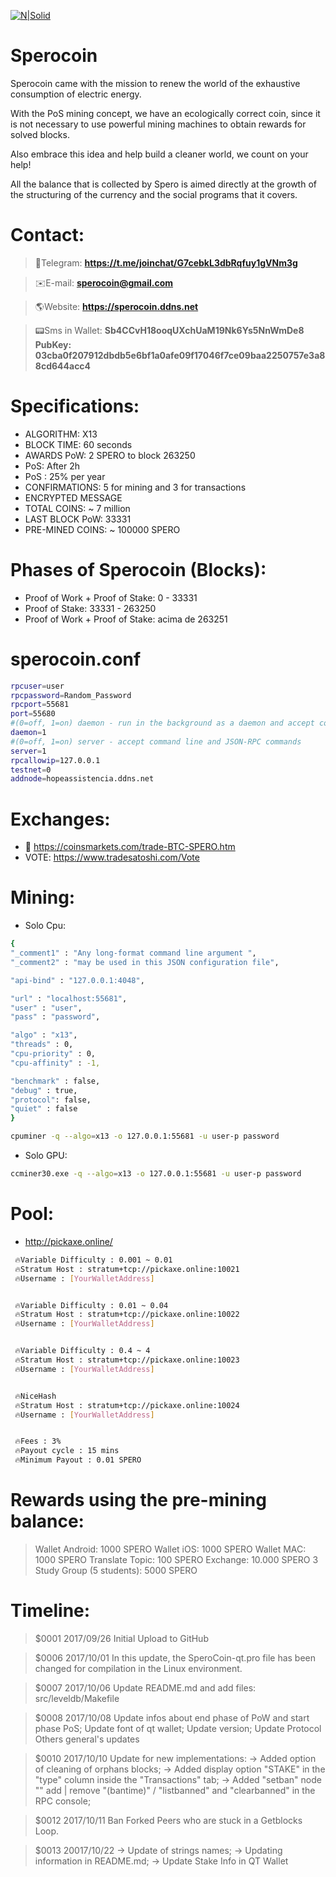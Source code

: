 [![N|Solid](https://i.imgur.com/lXSMMR2.png)](https://sperocoin.wixsite.com/sperocoin)
# Sperocoin
Sperocoin came with the mission to renew the world of the exhaustive consumption of electric energy.

With the PoS mining concept, we have an ecologically correct coin, since it is not necessary to use powerful mining machines to obtain rewards for solved blocks.

Also embrace this idea and help build a cleaner world, we count on your help!

All the balance that is collected by Spero is aimed directly at the growth of the structuring of the currency and the social programs that it covers.

# Contact:
> 💬Telegram:
**https://t.me/joinchat/G7cebkL3dbRqfuy1gVNm3g**

> ✉️E-mail:
**sperocoin@gmail.com**

> 🌎Website:
**https://sperocoin.ddns.net**

> 📟Sms in Wallet:
**Sb4CCvH18ooqUXchUaM19Nk6Ys5NnWmDe8**
**PubKey: 03cba0f207912dbdb5e6bf1a0afe09f17046f7ce09baa2250757e3a88cd644acc4**


# Specifications:
  - ALGORITHM: X13
  - BLOCK TIME: 60 seconds
  - AWARDS PoW: 2 SPERO to block 263250
  - PoS: After 2h
  - PoS : 25% per year
  - CONFIRMATIONS: 5 for mining and 3 for transactions
  - ENCRYPTED MESSAGE
  - TOTAL COINS: ~ 7 million
  - LAST BLOCK PoW: 33331
  - PRE-MINED COINS: ~ 100000 SPERO


# Phases of Sperocoin (Blocks):

  - Proof of Work + Proof of Stake: 0 - 33331
  - Proof of Stake: 33331 - 263250
  - Proof of Work + Proof of Stake: acima de 263251

# sperocoin.conf
```sh
rpcuser=user
rpcpassword=Random_Password
rpcport=55681
port=55680
#(0=off, 1=on) daemon - run in the background as a daemon and accept commands
daemon=1
#(0=off, 1=on) server - accept command line and JSON-RPC commands
server=1
rpcallowip=127.0.0.1
testnet=0
addnode=hopeassistencia.ddns.net
```
# Exchanges:
 - 💎 https://coinsmarkets.com/trade-BTC-SPERO.htm 
 - VOTE: https://www.tradesatoshi.com/Vote

#  Mining:
- Solo Cpu:
```sh
{
"_comment1" : "Any long-format command line argument ",
"_comment2" : "may be used in this JSON configuration file",

"api-bind" : "127.0.0.1:4048",

"url" : "localhost:55681",
"user" : "user",
"pass" : "password",

"algo" : "x13",
"threads" : 0,
"cpu-priority" : 0,
"cpu-affinity" : -1,

"benchmark" : false,
"debug" : true,
"protocol": false,
"quiet" : false
}
```

```sh
cpuminer -q --algo=x13 -o 127.0.0.1:55681 -u user-p password
```

- Solo GPU:
```sh
ccminer30.exe -q --algo=x13 -o 127.0.0.1:55681 -u user-p password
```

# Pool:
- http://pickaxe.online/

```sh
 🔥Variable Difficulty : 0.001 ~ 0.01
 🔥Stratum Host : stratum+tcp://pickaxe.online:10021
 🔥Username : [YourWalletAddress]


 🔥Variable Difficulty : 0.01 ~ 0.04
 🔥Stratum Host : stratum+tcp://pickaxe.online:10022
 🔥Username : [YourWalletAddress]


 🔥Variable Difficulty : 0.4 ~ 4
 🔥Stratum Host : stratum+tcp://pickaxe.online:10023
 🔥Username : [YourWalletAddress]


 🔥NiceHash
 🔥Stratum Host : stratum+tcp://pickaxe.online:10024
 🔥Username : [YourWalletAddress]


 🔥Fees : 3%
 🔥Payout cycle : 15 mins
 🔥Minimum Payout : 0.01 SPERO
```

# Rewards using the pre-mining balance:

> Wallet Android: 1000 SPERO
> Wallet iOS: 1000 SPERO
> Wallet MAC: 1000 SPERO
> Translate Topic: 100 SPERO
> Exchange: 10.000 SPERO
> 3 Study Group (5 students): 5000 SPERO
 
 
# Timeline:
>$0001 2017/09/26
Initial Upload to GitHub

>$0006 2017/10/01
In this update, the SperoCoin-qt.pro file has been changed for compilation in the Linux environment.

>$0007 2017/10/06
Update README.md and add files: src/leveldb/Makefile

>$0008 2017/10/08
Update infos about end phase of PoW and start phase PoS;
Update font of qt wallet;
Update version;
Update Protocol Others general's updates

>$0010 2017/10/10
Update for new implementations:
→ Added option of cleaning of orphans blocks;
→ Added display option "STAKE" in the "type" column inside the "Transactions" tab;
→ Added "setban" node "" add | remove "(bantime)" / "listbanned" and "clearbanned" in the RPC console;

>$0012 2017/10/11
Ban Forked Peers who are stuck in a Getblocks Loop.

>$0013 20017/10/22
→ Update of strings names;
→ Updating information in README.md;
→ Update Stake Info in QT Wallet


